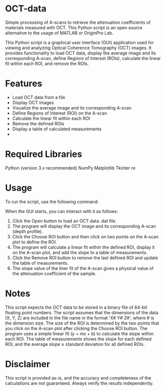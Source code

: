 # OCT-data
Simple processing of A-scans to retrieve the attenuation coefficients of materials measured with OCT.
This Python script is an open source alternaitve to the usage of MATLAB or OriginPro Lab.

This Python script is a graphical user interface (GUI) application used for viewing and analyzing Optical Coherence Tomography (OCT) images. It provides functionality to load OCT data, display the average image and its corresponding A-scan, define Regions of Interest (ROIs), calculate the linear fit within each ROI, and remove the ROIs.

# Features
- Load OCT data from a file
- Display OCT images
- Visualize the average image and its corresponding A-scan
- Define Regions of Interest (ROI) on the A-scan
- Calculate the linear fit within each ROI
- Remove the defined ROIs
- Display a table of calculated measurements
- 
# Required Libraries
Python (version 3.x recommended)
NumPy
Matplotlib
Tkinter
re

# Usage
To run the script, use the following command:

When the GUI starts, you can interact with it as follows:

1. Click the Open button to load an OCT data .dat file.
2. The program will display the OCT image and its corresponding A-scan (depth profile).
3. Click the Choose ROI button and then click on two points on the A-scan plot to define the ROI.
4. The program will calculate a linear fit within the defined ROI, display it on the A-scan plot, and add the slope to a table of measurements.
5. Click the Remove ROI button to remove the last defined ROI and update the table of measurements.
6. The slope value of the liner fit of the A-scan gives a physical value of the attenuation coefficient of the sample.

# Notes
This script expects the OCT data to be stored in a binary file of 64-bit floating point numbers.
The script assumes that the dimensions of the data (X, Y, Z) are included in the file name in the format 'X# Y# Z#', where # is the dimension size.
The size of the ROI is determined by the two points that you click on the A-scan plot after clicking the Choose ROI button.
The program uses a simple linear fit (y = mx + b) to calculate the slope within each ROI.
The table of measurements shows the slope for each defined ROI, and the average slope ± standard deviation for all defined ROIs.

# Disclaimer
This script is provided as-is, and the accuracy and completeness of the calculations are not guaranteed. Always verify the results independently.
